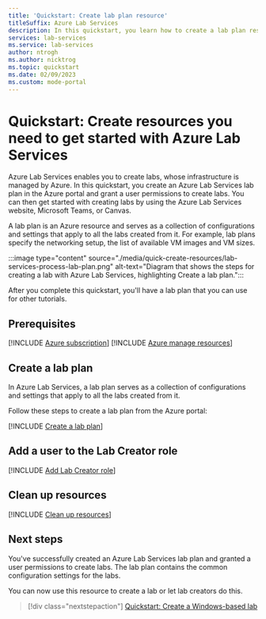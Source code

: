 ```yaml
---
title: 'Quickstart: Create lab plan resource'
titleSuffix: Azure Lab Services
description: In this quickstart, you learn how to create a lab plan resource in the Azure portal to get started with Azure Lab Services. You then grant a user permissions to create labs.
services: lab-services
ms.service: lab-services
author: ntrogh
ms.author: nicktrog
ms.topic: quickstart
ms.date: 02/09/2023
ms.custom: mode-portal
---
```


# Quickstart: Create resources you need to get started with Azure Lab Services

Azure Lab Services enables you to create labs, whose infrastructure is managed by Azure. In this quickstart, you create an Azure Lab Services lab plan in the Azure portal and grant a user permissions to create labs. You can then get started with creating labs by using the Azure Lab Services website, Microsoft Teams, or Canvas.

A lab plan is an Azure resource and serves as a collection of configurations and settings that apply to all the labs created from it. For example, lab plans specify the networking setup, the list of available VM images and VM sizes.

:::image type="content" source="./media/quick-create-resources/lab-services-process-lab-plan.png" alt-text="Diagram that shows the steps for creating a lab with Azure Lab Services, highlighting Create a lab plan.":::

After you complete this quickstart, you'll have a lab plan that you can use for other tutorials.

## Prerequisites

[!INCLUDE [Azure subscription](./includes/lab-services-prerequisite-subscription.md)]
[!INCLUDE [Azure manage resources](./includes/lab-services-prerequisite-manage-resources.md)]

## Create a lab plan

In Azure Lab Services, a lab plan serves as a collection of configurations and settings that apply to all the labs created from it.

Follow these steps to create a lab plan from the Azure portal:

[!INCLUDE [Create a lab plan](./includes/lab-services-tutorial-create-lab-plan.md)]

## Add a user to the Lab Creator role

[!INCLUDE [Add Lab Creator role](./includes/lab-services-add-lab-creator.md)]

## Clean up resources

[!INCLUDE [Clean up resources](./includes/lab-services-cleanup-resources.md)]

## Next steps

You've successfully created an Azure Lab Services lab plan and granted a user permissions to create labs. The lab plan contains the common configuration settings for the labs.

You can now use this resource to create a lab or let lab creators do this.

> [!div class="nextstepaction"]
> [Quickstart: Create a Windows-based lab](./quick-create-connect-lab.md)
